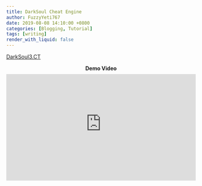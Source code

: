 ```yaml
---
title: DarkSoul Cheat Engine
author: FuzzyYeti767
date: 2019-08-08 14:10:00 +0800
categories: [Blogging, Tutorial]
tags: [writing]
render_with_liquid: false
---
```


[DarkSoul3.CT](/assets/CheatEngineTable/DarkSoulsIII.CT)

<div style="text-align:center; margin-bottom:0.5em;">
  <strong>Demo Video</strong>
</div>

<!-- Responsive YouTube embed -->
<div style="position:relative;padding-bottom:56.25%;height:0;overflow:hidden;">
  <iframe
    src="https://www.youtube-nocookie.com/embed/nujXgJmQH9c"
    title="YouTube video player"
    style="position:absolute;top:0;left:0;width:100%;height:100%;border:0;"
    allow="accelerometer; autoplay; clipboard-write; encrypted-media; gyroscope; picture-in-picture; web-share"
    referrerpolicy="strict-origin-when-cross-origin"
    allowfullscreen>
  </iframe>
</div>
